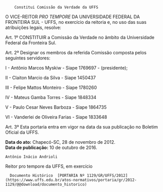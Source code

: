         Constitui Comissão da Verdade da UFFS  

O VICE-REITOR *PRO TEMPORE* DA UNIVERSIDADE FEDERAL DA FRONTEIRA SUL - UFFS, no exercício da reitoria e, no uso das suas atribuições legais, resolve:

 Art. 1º CONSTITUIR a Comissão da Verdade no âmbito da Universidade Federal da Fronteira Sul.

 Art. 2º Designar os membros da referida Comissão composta pelos seguintes servidores:

 I - Antônio Marcos Myskiw - Siape 1769697 - (presidente);

 II - Claiton Marcio da Silva - Siape 1450437

 III - Felipe Mattos Monteiro - Siape 1780260

 IV - Mateus Gamba Torres - Siape 1848334

 V - Paulo Cesar Neves Barboza - Siape 1864735

 VI - Vanderlei de Oliveira Farias - Siape 1833648

 Art. 3º Esta portaria entra em vigor na data da sua publicação no Boletim Oficial da UFFS.

  

   **Data do ato:** Chapecó-SC, 28 de novembro de 2012.   
 **Data de publicação:**  10 de outubro de 2016. 

    Antônio Inácio Andrioli   
 Reitor pro tempore da UFFS, em exercício 

      Documento Histórico  [PORTARIA Nº 1129/GR/UFFS/2012](https://www.uffs.edu.br/atos-normativos/portaria/gr/2012-1129/@@download/documento_historico)     
      